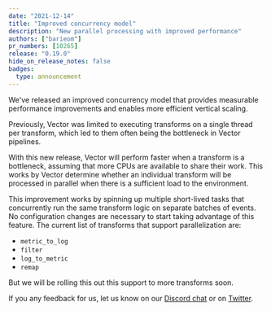 ```yaml
---
date: "2021-12-14"
title: "Improved concurrency model"
description: "New parallel processing with improved performance"
authors: ["barieom"]
pr_numbers: [10265]
release: "0.19.0"
hide_on_release_notes: false
badges:
  type: announcement
---
```


We've released an improved concurrency model that provides measurable performance
improvements and enables more efficient vertical scaling.

Previously, Vector was limited to executing transforms on a single thread per
transform, which led to them often being the bottleneck in Vector pipelines.

With this new release, Vector will perform faster when a transform is a bottleneck,
assuming that more CPUs are available to share their work. This works by Vector
determine whether an individual transform will be processed in parallel when there
is a sufficient load to the environment.

This improvement works by spinning up multiple short-lived tasks that concurrently
run the same transform logic on separate batches of events. No configuration
changes are necessary to start taking advantage of this feature. The current list of
transforms that support parallelization are:

* `metric_to_log`
* `filter`
* `log_to_metric`
* `remap`

But we will be rolling this out this support to more transforms soon.

If you any feedback for us, let us know on our [Discord chat] or on [Twitter].

[Discord chat]: https://discord.com/invite/dX3bdkF
[Twitter]: https://twitter.com/vectordotdev
